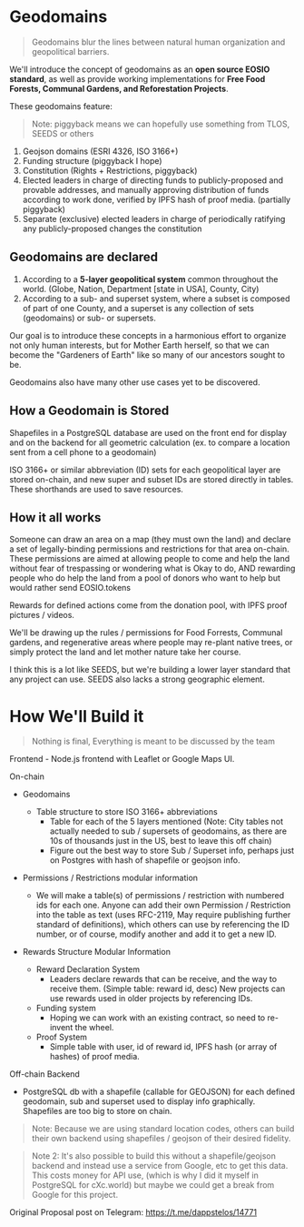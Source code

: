 # Geodomains
> Geodomains blur the lines between natural human organization and geopolitical barriers. 

We'll introduce the concept of geodomains as an **open source EOSIO standard**, as well as provide working implementations for **Free Food Forests, Communal Gardens, and Reforestation Projects**.

These geodomains feature: 
> Note: piggyback means we can hopefully use something from TLOS, SEEDS or others
1. Geojson domains (ESRI 4326, ISO 3166+)
2. Funding structure (piggyback I hope)
3. Constitution (Rights + Restrictions, piggyback)
4. Elected leaders in charge of directing funds to publicly-proposed and provable addresses, and manually approving distribution of funds according to work done, verified by IPFS hash of proof media. (partially piggyback)
5. Separate (exclusive) elected leaders in charge of periodically ratifying any publicly-proposed changes the constitution 

## Geodomains are declared 
1. According to a **5-layer geopolitical system** common throughout the world. (Globe, Nation, Department [state in USA], County, City) 
2. According to a sub- and superset system, where a subset is composed of part of one County, and a superset is any collection of sets (geodomains) or sub- or supersets.

Our goal is to introduce these concepts in a harmonious effort to organize not only human interests, but for Mother Earth herself, so that we can become the "Gardeners of Earth" like so many of our ancestors sought to be. 

Geodomains also have many other use cases yet to be discovered.

## How a Geodomain is Stored
Shapefiles in a PostgreSQL database are used on the front end for display and on the backend for all geometric calculation (ex. to compare a location sent from a cell phone to a geodomain)

ISO 3166+ or similar abbreviation (ID) sets for each geopolitical layer are stored on-chain, and new super and subset IDs are stored directly in tables. These shorthands are used to save resources. 

## How it all works

Someone can draw an area on a map (they must own the land) and declare a set of legally-binding permissions and restrictions for that area on-chain. These permissions are aimed at allowing people to come and help the land without fear of trespassing or wondering what is Okay to do, AND rewarding people who do help the land from a pool of donors who want to help but would rather send EOSIO.tokens

Rewards for defined actions come from the donation pool, with IPFS proof pictures / videos. 

We'll be drawing up the rules / permissions for Food Forrests, Communal gardens, and regenerative areas where people may re-plant native trees, or simply protect the land and let mother nature take her course. 

I think this is a lot like SEEDS, but we're building a lower layer standard that any project can use. SEEDS also lacks a strong geographic element. 

# How We'll Build it

> Nothing is final, Everything is meant to be discussed by the team

Frontend - Node.js frontend with Leaflet or Google Maps UI. 

On-chain
- Geodomains
    - Table structure to store ISO 3166+ abbreviations
        - Table for each of the 5 layers mentioned (Note: City tables not actually needed to sub / supersets of geodomains, as there are 10s of thousands just in the US, best to leave this off chain)
        - Figure out the best way to store Sub / Superset info, perhaps just on Postgres with hash of shapefile or geojson info.
- Permissions / Restrictions modular information  
	- We will make a table(s) of permissions / restriction with numbered ids for each one. Anyone can add their own Permission / Restriction into the table as text (uses RFC-2119, May require publishing further standard of definitions), which others can use by referencing the ID number, or of course, modify another and add it to get a new ID. 

- Rewards Structure Modular Information
	- Reward Declaration System
		- Leaders declare rewards that can be receive, and the way to receive them. (Simple table: reward id, desc) New projects can use rewards used in older projects by referencing IDs.
	- Funding system
		- Hoping we can work with an existing contract, so need to re-invent the wheel. 
	- Proof System 
		- Simple table with user, id of reward id, IPFS hash (or array of hashes) of proof media. 

Off-chain Backend
- PostgreSQL db with a shapefile (callable for GEOJSON) for each defined geodomain, sub and superset used to display info graphically. Shapefiles are too big to store on chain.

> Note: Because we are using standard location codes, others can build their own backend using shapefiles / geojson of their desired fidelity.

> Note 2: It's also possible to build this without a shapefile/geojson backend and instead use a service from Google, etc to get this data. This costs money for API use, (which is why I did it myself in PostgreSQL for cXc.world) but maybe we could get a break from Google for this project. 

Original Proposal post on Telegram: https://t.me/dappstelos/14771
